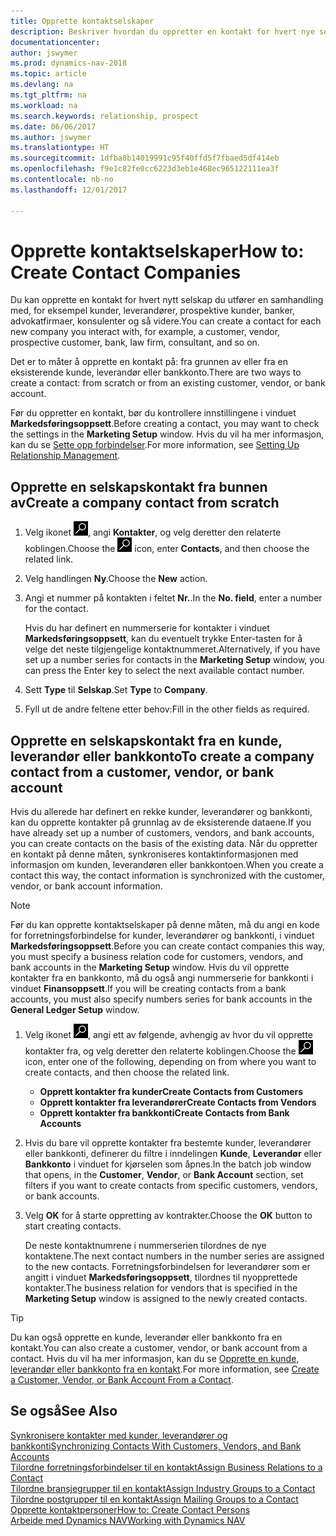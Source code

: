```yaml
---
title: Opprette kontaktselskaper
description: Beskriver hvordan du oppretter en kontakt for hvert nye selskap eller potensielle selskap du samhandler med eller har et forhold til.
documentationcenter: 
author: jswymer
ms.prod: dynamics-nav-2018
ms.topic: article
ms.devlang: na
ms.tgt_pltfrm: na
ms.workload: na
ms.search.keywords: relationship, prospect
ms.date: 06/06/2017
ms.author: jswymer
ms.translationtype: HT
ms.sourcegitcommit: 1dfba8b14019991c95f40ffd5f7fbaed5df414eb
ms.openlocfilehash: f9e1c82fe0cc6223d3eb1e468ec965122111ea3f
ms.contentlocale: nb-no
ms.lasthandoff: 12/01/2017

---
```

# <a name="how-to-create-contact-companies"></a><span data-ttu-id="b75b2-103">Opprette kontaktselskaper</span><span class="sxs-lookup"><span data-stu-id="b75b2-103">How to: Create Contact Companies</span></span>
<span data-ttu-id="b75b2-104">Du kan opprette en kontakt for hvert nytt selskap du utfører en samhandling med, for eksempel kunder, leverandører, prospektive kunder, banker, advokatfirmaer, konsulenter og så videre.</span><span class="sxs-lookup"><span data-stu-id="b75b2-104">You can create a contact for each new company you interact with, for example, a customer, vendor, prospective customer, bank, law firm, consultant, and so on.</span></span>

<span data-ttu-id="b75b2-105">Det er to måter å opprette en kontakt på: fra grunnen av eller fra en eksisterende kunde, leverandør eller bankkonto.</span><span class="sxs-lookup"><span data-stu-id="b75b2-105">There are two ways to create a contact: from scratch or from an existing customer, vendor, or bank account.</span></span>

<span data-ttu-id="b75b2-106">Før du oppretter en kontakt, bør du kontrollere innstillingene i vinduet **Markedsføringsoppsett**.</span><span class="sxs-lookup"><span data-stu-id="b75b2-106">Before creating a contact, you may want to check the settings in the **Marketing Setup** window.</span></span> <span data-ttu-id="b75b2-107">Hvis du vil ha mer informasjon, kan du se [Sette opp forbindelser](marketing-setup-marketing.md).</span><span class="sxs-lookup"><span data-stu-id="b75b2-107">For more information, see [Setting Up Relationship Management](marketing-setup-marketing.md).</span></span>

## <a name="create-a-company-contact-from-scratch"></a><span data-ttu-id="b75b2-108">Opprette en selskapskontakt fra bunnen av</span><span class="sxs-lookup"><span data-stu-id="b75b2-108">Create a company contact from scratch</span></span>
1. <span data-ttu-id="b75b2-109">Velg ikonet ![Søk etter side eller rapport](media/ui-search/search_small.png "Søk etter side eller rapport"), angi **Kontakter**, og velg deretter den relaterte koblingen.</span><span class="sxs-lookup"><span data-stu-id="b75b2-109">Choose the ![Search for Page or Report](media/ui-search/search_small.png "Search for Page or Report icon") icon, enter **Contacts**, and then choose the related link.</span></span>
2. <span data-ttu-id="b75b2-110">Velg handlingen **Ny**.</span><span class="sxs-lookup"><span data-stu-id="b75b2-110">Choose the **New** action.</span></span>
3. <span data-ttu-id="b75b2-111">Angi et nummer på kontakten i feltet **Nr.**.</span><span class="sxs-lookup"><span data-stu-id="b75b2-111">In the **No. field**, enter a number for the contact.</span></span>

    <span data-ttu-id="b75b2-112">Hvis du har definert en nummerserie for kontakter i vinduet **Markedsføringsoppsett**, kan du eventuelt trykke Enter-tasten for å velge det neste tilgjengelige kontaktnummeret.</span><span class="sxs-lookup"><span data-stu-id="b75b2-112">Alternatively, if you have set up a number series for contacts in the **Marketing Setup** window, you can press the Enter key to select the next available contact number.</span></span>  
4. <span data-ttu-id="b75b2-113">Sett **Type** til **Selskap**.</span><span class="sxs-lookup"><span data-stu-id="b75b2-113">Set **Type** to **Company**.</span></span>
5. <span data-ttu-id="b75b2-114">Fyll ut de andre feltene etter behov:</span><span class="sxs-lookup"><span data-stu-id="b75b2-114">Fill in the other fields as required.</span></span>

## <a name="to-create-a-company-contact-from-a-customer-vendor-or-bank-account"></a><span data-ttu-id="b75b2-115">Opprette en selskapskontakt fra en kunde, leverandør eller bankkonto</span><span class="sxs-lookup"><span data-stu-id="b75b2-115">To create a company contact from a customer, vendor, or bank account</span></span>
<span data-ttu-id="b75b2-116">Hvis du allerede har definert en rekke kunder, leverandører og bankkonti, kan du opprette kontakter på grunnlag av de eksisterende dataene.</span><span class="sxs-lookup"><span data-stu-id="b75b2-116">If you have already set up a number of customers, vendors, and bank accounts, you can create contacts on the basis of the existing data.</span></span> <span data-ttu-id="b75b2-117">Når du oppretter en kontakt på denne måten, synkroniseres kontaktinformasjonen med informasjon om kunden, leverandøren eller bankkontoen.</span><span class="sxs-lookup"><span data-stu-id="b75b2-117">When you create a contact this way, the contact information is synchronized with the customer, vendor, or bank account information.</span></span>

> [!NOTE]  
>   <span data-ttu-id="b75b2-118">Før du kan opprette kontaktselskaper på denne måten, må du angi en kode for forretningsforbindelse for kunder, leverandører og bankkonti, i vinduet **Markedsføringsoppsett**.</span><span class="sxs-lookup"><span data-stu-id="b75b2-118">Before you can create contact companies this way, you must specify a business relation code for customers, vendors, and bank accounts in the **Marketing Setup** window.</span></span> <span data-ttu-id="b75b2-119">Hvis du vil opprette kontakter fra en bankkonto, må du også angi nummerserie for bankkonti i vinduet **Finansoppsett**.</span><span class="sxs-lookup"><span data-stu-id="b75b2-119">If you will be creating contacts from a bank accounts, you must also specify numbers series for bank accounts in the **General Ledger Setup** window.</span></span>

1. <span data-ttu-id="b75b2-120">Velg ikonet ![Søk etter side eller rapport](media/ui-search/search_small.png "Søk etter side eller rapport"), angi ett av følgende, avhengig av hvor du vil opprette kontakter fra, og velg deretter den relaterte koblingen.</span><span class="sxs-lookup"><span data-stu-id="b75b2-120">Choose the ![Search for Page or Report](media/ui-search/search_small.png "Search for Page or Report icon") icon, enter one of the following, depending on from where you want to create contacts, and then choose the related link.</span></span>
   * <span data-ttu-id="b75b2-121">**Opprett kontakter fra kunder**</span><span class="sxs-lookup"><span data-stu-id="b75b2-121">**Create Contacts from Customers**</span></span>
   * <span data-ttu-id="b75b2-122">**Opprett kontakter fra leverandører**</span><span class="sxs-lookup"><span data-stu-id="b75b2-122">**Create Contacts from Vendors**</span></span>
   * <span data-ttu-id="b75b2-123">**Opprett kontakter fra bankkonti**</span><span class="sxs-lookup"><span data-stu-id="b75b2-123">**Create Contacts from Bank Accounts**</span></span>
2. <span data-ttu-id="b75b2-124">Hvis du bare vil opprette kontakter fra bestemte kunder, leverandører eller bankkonti, definerer du filtre i inndelingen **Kunde**, **Leverandør** eller **Bankkonto** i vinduet for kjørselen som åpnes.</span><span class="sxs-lookup"><span data-stu-id="b75b2-124">In the batch job window that opens, in the **Customer**, **Vendor**, or **Bank Account** section, set filters if you want to create contacts from specific customers, vendors, or bank accounts.</span></span>
3. <span data-ttu-id="b75b2-125">Velg **OK** for å starte oppretting av kontrakter.</span><span class="sxs-lookup"><span data-stu-id="b75b2-125">Choose the **OK** button to start creating contacts.</span></span>

    <span data-ttu-id="b75b2-126">De neste kontaktnumrene i nummerserien tilordnes de nye kontaktene.</span><span class="sxs-lookup"><span data-stu-id="b75b2-126">The next contact numbers in the number series are assigned to the new contacts.</span></span> <span data-ttu-id="b75b2-127">Forretningsforbindelsen for leverandører som er angitt i vinduet **Markedsføringsoppsett**, tilordnes til nyopprettede kontakter.</span><span class="sxs-lookup"><span data-stu-id="b75b2-127">The business relation for vendors that is specified in the **Marketing Setup** window is assigned to the newly created contacts.</span></span>

> [!TIP]  
>   <span data-ttu-id="b75b2-128">Du kan også opprette en kunde, leverandør eller bankkonto fra en kontakt.</span><span class="sxs-lookup"><span data-stu-id="b75b2-128">You can also create a customer, vendor, or bank account from a contact.</span></span> <span data-ttu-id="b75b2-129">Hvis du vil ha mer informasjon, kan du se [Opprette en kunde, leverandør eller bankkonto fra en kontakt](marketing-how-create-contacts-new-customers-vendors-bank-accounts.md).</span><span class="sxs-lookup"><span data-stu-id="b75b2-129">For more information, see [Create a Customer, Vendor, or Bank Account From a Contact](marketing-how-create-contacts-new-customers-vendors-bank-accounts.md).</span></span>

## <a name="see-also"></a><span data-ttu-id="b75b2-130">Se også</span><span class="sxs-lookup"><span data-stu-id="b75b2-130">See Also</span></span>
[<span data-ttu-id="b75b2-131">Synkronisere kontakter med kunder, leverandører og bankkonti</span><span class="sxs-lookup"><span data-stu-id="b75b2-131">Synchronizing Contacts With Customers, Vendors, and Bank Accounts</span></span>](marketing-synchronize-contacts-customers-vendors-bank-accounts.md)  
[<span data-ttu-id="b75b2-132">Tilordne forretningsforbindelser til en kontakt</span><span class="sxs-lookup"><span data-stu-id="b75b2-132">Assign Business Relations to a Contact</span></span>](marketing-business-relations.md#AssignBusRelContact)  
[<span data-ttu-id="b75b2-133">Tilordne bransjegrupper til en kontakt</span><span class="sxs-lookup"><span data-stu-id="b75b2-133">Assign Industry Groups to a Contact</span></span>](marketing-industry-groups.md#AssignIndustryGroupContact)  
[<span data-ttu-id="b75b2-134">Tilordne postgrupper til en kontakt</span><span class="sxs-lookup"><span data-stu-id="b75b2-134">Assign Mailing Groups to a Contact</span></span>](marketing-mailing-groups.md#AssignMailGroupContact)  
[<span data-ttu-id="b75b2-135">Opprette kontaktpersoner</span><span class="sxs-lookup"><span data-stu-id="b75b2-135">How to: Create Contact Persons</span></span>](marketing-create-contact-persons.md)  
[<span data-ttu-id="b75b2-136">Arbeide med Dynamics NAV</span><span class="sxs-lookup"><span data-stu-id="b75b2-136">Working with Dynamics NAV</span></span>](ui-work-product.md)

